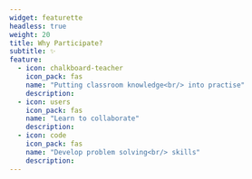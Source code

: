 ```yaml
---
widget: featurette
headless: true
weight: 20
title: Why Participate?
subtitle: ✨ 
feature:
  - icon: chalkboard-teacher
    icon_pack: fas
    name: "Putting classroom knowledge<br/> into practise"
    description:
  - icon: users
    icon_pack: fas
    name: "Learn to collaborate"
    description:
  - icon: code
    icon_pack: fas
    name: "Develop problem solving<br/> skills"
    description:
---
```

